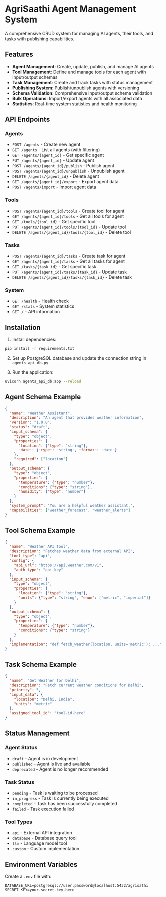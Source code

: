 # AgriSaathi Agent Management System

A comprehensive CRUD system for managing AI agents, their tools, and tasks with publishing capabilities.

## Features

- **Agent Management**: Create, update, publish, and manage AI agents
- **Tool Management**: Define and manage tools for each agent with input/output schemas
- **Task Management**: Create and track tasks with status management
- **Publishing System**: Publish/unpublish agents with versioning
- **Schema Validation**: Comprehensive input/output schema validation
- **Bulk Operations**: Import/export agents with all associated data
- **Statistics**: Real-time system statistics and health monitoring

## API Endpoints

### Agents
- `POST /agents` - Create new agent
- `GET /agents` - List all agents (with filtering)
- `GET /agents/{agent_id}` - Get specific agent
- `PUT /agents/{agent_id}` - Update agent
- `POST /agents/{agent_id}/publish` - Publish agent
- `POST /agents/{agent_id}/unpublish` - Unpublish agent
- `DELETE /agents/{agent_id}` - Delete agent
- `GET /agents/{agent_id}/export` - Export agent data
- `POST /agents/import` - Import agent data

### Tools
- `POST /agents/{agent_id}/tools` - Create tool for agent
- `GET /agents/{agent_id}/tools` - Get all tools for agent
- `GET /tools/{tool_id}` - Get specific tool
- `PUT /agents/{agent_id}/tools/{tool_id}` - Update tool
- `DELETE /agents/{agent_id}/tools/{tool_id}` - Delete tool

### Tasks
- `POST /agents/{agent_id}/tasks` - Create task for agent
- `GET /agents/{agent_id}/tasks` - Get all tasks for agent
- `GET /tasks/{task_id}` - Get specific task
- `PUT /agents/{agent_id}/tasks/{task_id}` - Update task
- `DELETE /agents/{agent_id}/tasks/{task_id}` - Delete task

### System
- `GET /health` - Health check
- `GET /stats` - System statistics
- `GET /` - API information

## Installation

1. Install dependencies:
```bash
pip install -r requirements.txt
```

2. Set up PostgreSQL database and update the connection string in `agents_api_db.py`

3. Run the application:
```bash
uvicorn agents_api_db:app --reload
```

## Agent Schema Example

```json
{
  "name": "Weather Assistant",
  "description": "An agent that provides weather information",
  "version": "1.0.0",
  "status": "draft",
  "input_schema": {
    "type": "object",
    "properties": {
      "location": {"type": "string"},
      "date": {"type": "string", "format": "date"}
    },
    "required": ["location"]
  },
  "output_schema": {
    "type": "object",
    "properties": {
      "temperature": {"type": "number"},
      "conditions": {"type": "string"},
      "humidity": {"type": "number"}
    }
  },
  "system_prompt": "You are a helpful weather assistant.",
  "capabilities": ["weather_forecast", "weather_alerts"]
}
```

## Tool Schema Example

```json
{
  "name": "Weather API Tool",
  "description": "Fetches weather data from external API",
  "tool_type": "api",
  "config": {
    "api_url": "https://api.weather.com/v1",
    "auth_type": "api_key"
  },
  "input_schema": {
    "type": "object",
    "properties": {
      "location": {"type": "string"},
      "units": {"type": "string", "enum": ["metric", "imperial"]}
    }
  },
  "output_schema": {
    "type": "object",
    "properties": {
      "temperature": {"type": "number"},
      "conditions": {"type": "string"}
    }
  },
  "implementation": "def fetch_weather(location, units='metric'): ..."
}
```

## Task Schema Example

```json
{
  "name": "Get Weather for Delhi",
  "description": "Fetch current weather conditions for Delhi",
  "priority": 5,
  "input_data": {
    "location": "Delhi, India",
    "units": "metric"
  },
  "assigned_tool_id": "tool-id-here"
}
```

## Status Management

### Agent Status
- `draft` - Agent is in development
- `published` - Agent is live and available
- `deprecated` - Agent is no longer recommended

### Task Status
- `pending` - Task is waiting to be processed
- `in_progress` - Task is currently being executed
- `completed` - Task has been successfully completed
- `failed` - Task execution failed

### Tool Types
- `api` - External API integration
- `database` - Database query tool
- `llm` - Language model tool
- `custom` - Custom implementation

## Environment Variables

Create a `.env` file with:
```
DATABASE_URL=postgresql://user:password@localhost:5432/agrisathi
SECRET_KEY=your-secret-key-here
```
